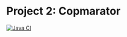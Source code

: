 # Project 2: Copmarator

[![Java CI](https://github.com/dp9v/demo-comparator-project/actions/workflows/main.yml/badge.svg)](https://github.com/dp9v/demo-comparator-project/actions/workflows/main.yml)